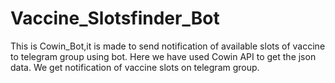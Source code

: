 # Vaccine_Slotsfinder_Bot
This is Cowin_Bot,it is made to send notification of available slots of vaccine to telegram group using bot. Here we have used Cowin API to get the json data. We get notification of vaccine slots on telegram group.
